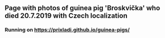 ## Page with photos of guinea pig 'Broskvička' who died 20.7.2019 with Czech localization
### Running on https://prixladi.github.io/guinea-pigs/

